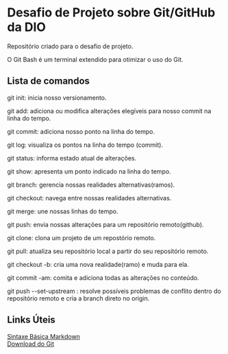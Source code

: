 # Desafio de Projeto sobre Git/GitHub da DIO
Repositório criado para o desafio de projeto.

O Git Bash é um terminal extendido para otimizar o uso do Git.

## Lista de comandos

git init: inicia nosso versionamento.

git add: adiciona ou modifica alterações elegíveis para nosso commit na linha do tempo.

git commit: adiciona nosso ponto na linha do tempo.

git log: visualiza os pontos na linha do tempo (commit).

git status: informa estado atual de alterações.

git show: apresenta um ponto indicado na linha do tempo.

git branch: gerencia nossas realidades alternativas(ramos).

git checkout: navega entre nossas realidades alternativas.

git merge: une nossas linhas do tempo.

git push: envia nossas alterações para um repositório remoto(github).

git clone: clona um projeto de um repostório remoto.

git pull: atualiza seu repositório local a partir do seu repositório remoto.

git checkout -b: cria uma nova realidade(ramo) e muda para ela.

git commit -am: comita e adiciona todas as alterações no conteúdo.

git push --set-upstream : resolve possíveis problemas de conflito dentro do repositório remoto e cria a branch direto no origin.

## Links Úteis
[Sintaxe Básica Markdown](https://www.markdownguide.org/)  
[Download do Git](https://git-scm.com/downloads)
